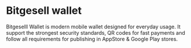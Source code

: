 # Bitgesell wallet

Bitgeselll Wallet is modern mobile wallet designed for everyday usage. It support the strongest security standards, QR codes for fast payments and follow all requirements for publishing in AppStore & Google Play stores.
